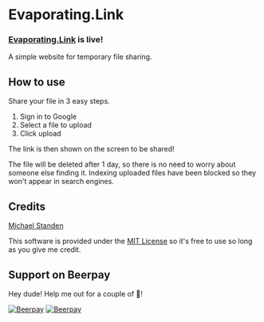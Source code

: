 # Evaporating.Link

### [Evaporating.Link](http://evaporating.link) is live!

A simple website for temporary file sharing.

## How to use

Share your file in 3 easy steps.

1. Sign in to Google
2. Select a file to upload
3. Click upload

The link is then shown on the screen to be shared!

The file will be deleted after 1 day, so there is no need to worry about someone else finding it.
Indexing uploaded files have been blocked so they won't appear in search engines.

## Credits

[Michael Standen](https://michael.standen.link)

This software is provided under the [MIT License](https://tldrlegal.com/license/mit-license) so it's free to use so long as you give me credit.

## Support on Beerpay
Hey dude! Help me out for a couple of :beers:!

[![Beerpay](https://beerpay.io/ScreamingHawk/evaporating-link/badge.svg?style=beer-square)](https://beerpay.io/ScreamingHawk/evaporating-link)  [![Beerpay](https://beerpay.io/ScreamingHawk/evaporating-link/make-wish.svg?style=flat-square)](https://beerpay.io/ScreamingHawk/evaporating-link?focus=wish)